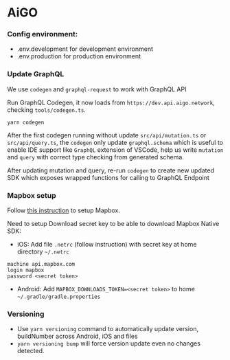 # AiGO

### Config environment:

- .env.development for development environment
- .env.production for production environment

### Update GraphQL

We use `codegen` and `graphql-request` to work with GraphQL API

Run GraphQL Codegen, it now loads from `https://dev.api.aigo.network`, checking `tools/codegen.ts`.

```
yarn codegen
```

After the first codegen running without update `src/api/mutation.ts` or `src/api/query.ts`, the `codegen` only update `graphql.schema` which is useful to enable IDE support like `GraphQL` extension of VSCode, help us write `mutation` and `query` with correct type checking from generated schema.

After updating mutation and query, re-run `codegen` to create new updated SDK which exposes wrapped functions for calling to GraphQL Endpoint

### Mapbox setup

Follow [this instruction](https://rnmapbox.github.io/docs/install) to setup Mapbox.

Need to setup Download secret key to be able to download Mapbox Native SDK:

- iOS: Add file `.netrc` (follow instruction) with secret key at home directory `~/.netrc`

```
machine api.mapbox.com
login mapbox
password <secret token>
```

- Android: Add `MAPBOX_DOWNLOADS_TOKEN=<secret token>` to home `~/.gradle/gradle.properties`

### Versioning
- Use `yarn versioning` command to automatically update version, buildNumber across Android, iOS and files
- `yarn versioning bump` will force version update even no changes detected.
